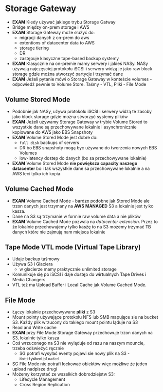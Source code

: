 # Storage Gateway

- **EXAM** Kiedy używać jakiego trybu Storage Gatway
- Bridge między on-prem storage i AWS
- **EXAM** Storage Gateway może służyć do: 
	- migracji danych z on-prem do aws
	- extentions of datacenter data to AWS
	- storage tiering
	- DR
	- zastępuje klasyczne tape-based backup systemy 
- **EXAM** Klasycznie na on-premie mamy serwery i jakieś NASy. NASy używają najczęsciej protokołu iSCSI i serwery widzą je jako raw block storage gdzie można utworzyć partycje i trzymać dane
- **EXAM** Jeżeli pytanie mówi o Storage Gateway w konteście volumes - odpowiedż pewnie to Volume Store. Taśmy - VTL, Pliki - File Mode

## Volume Stored Mode
- Podobnie jak NASy, używa protokołu iSCSI i serwery widzą te zasoby jako block storage gdzie można stworzyć systemy plików
- **EXAM** Jeżeli używamy Storage Gateway w trybie Volume Stored to wszystkie dane są przechowywane lokalnie i asynchronicznie kopiowane do AWS jako EBS Snapshoty
- **EXAM** Volume Stored Mode jest dobre do:
	- `full disk` backups of servers
	- DR bo EBS snapshoty mogą byc używane do tworzenia nowych EBS Volumes
	- low-latency dostep do danych (bo sa przechowywane lokalnie)
- **EXAM** Volume Stored Mode **nie powiększa capacity naszego datacenter** bo i tak wszystkie dane sa przechowywane lokalnie a na AWS leci tylko ich kopia

## Volume Cached Mode
- **EXAM** Volume Cached Mode - bardzo podobne jak Stored Mode ale trzon danych jest trzymany na **AWS MANAGED** S3 a lokalnie jest tylko kasza. 
- Dane na S3 są trzymanie w formie raw volume data a nie plików
- **EXAM** Volume Cached Mode pozwala na _datacenter extension_. Przez to że lokalnie przechowujemy tylko kasżę to na S3 mozemy trzymać TB danych które nie zajmują nam miejsca lokalnie

## Tape Mode VTL mode (Virtual Tape Library)
- Udaje backup taśmowy
- Używa S3 i Glaciera
	- w glacierze mamy praktycznie unlimited storage
- Komunikuje się po iSCSI i daje dostęp do wirtualnych Tape Drives i Media Changers
- VTL też ma Upload Buffer i Local Cache jak Volume Cached Mode.

## File Mode
- Łączy lokalnie przechowywane **pliki** z S3
- Mount pointy używające protokołu NFS lub SMB mapujące sie na bucket S3. Każdy plik wrzucony do takiego mount pointu ląduje na S3 
- Read and Write cache
- **EXAM** przy File Mode Storage Gateway przechowuje trzon danych na S3, lokalnie tylko kasza
- Coś wrzuconego na S3 nie wyląduje od razu na naszym mouncie, trzeba odświeżyć ręcznie
	- SG potrafi wysyłać eventy pojawi sie nowy plik na S3 - `NotifyWhenUploaded`
- SG File Mode nie potrafi lockować obiektów więc możliwe że jeden upload nadpisze drugi
- Możemy korzystać ze wszelkich dobrodziejstw S3:
	- Lifecycle Management
	- Cross Region Replication

